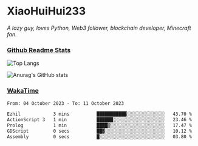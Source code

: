 # XiaoHuiHui233

*A lazy guy, loves Python, Web3 follower, blockchain developer, Minecraft fan.*

### [Github Readme Stats](https://github.com/anuraghazra/github-readme-stats)

![Top Langs](https://github-readme-stats.vercel.app/api/top-langs/?username=XiaoHuiHui233&layout=compact&theme=github_dark)

![Anurag's GitHub stats](https://github-readme-stats.vercel.app/api?username=XiaoHuiHui233&show_icons=true&theme=github_dark)

### [WakaTime](https://wakatime.com)

<!--START_SECTION:waka-->

```txt
From: 04 October 2023 - To: 11 October 2023

Ezhil            3 mins          ███████████░░░░░░░░░░░░░░   43.70 %
ActionScript 3   1 min           ██████░░░░░░░░░░░░░░░░░░░   23.46 %
Prolog           1 min           ████▒░░░░░░░░░░░░░░░░░░░░   17.47 %
GDScript         0 secs          ██▓░░░░░░░░░░░░░░░░░░░░░░   10.12 %
Assembly         0 secs          █░░░░░░░░░░░░░░░░░░░░░░░░   03.80 %
```

<!--END_SECTION:waka-->

